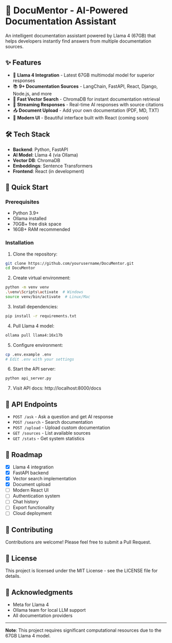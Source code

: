 # 🧠 DocuMentor - AI-Powered Documentation Assistant

An intelligent documentation assistant powered by Llama 4 (67GB) that helps developers instantly find answers from multiple documentation sources.

## ✨ Features

- 🤖 **Llama 4 Integration** - Latest 67GB multimodal model for superior responses
- 📚 **9+ Documentation Sources** - LangChain, FastAPI, React, Django, Node.js, and more
- 🚀 **Fast Vector Search** - ChromaDB for instant documentation retrieval
- 💬 **Streaming Responses** - Real-time AI responses with source citations
- 📤 **Document Upload** - Add your own documentation (PDF, MD, TXT)
- 🎨 **Modern UI** - Beautiful interface built with React (coming soon)

## 🛠️ Tech Stack

- **Backend**: Python, FastAPI
- **AI Model**: Llama 4 (via Ollama)
- **Vector DB**: ChromaDB
- **Embeddings**: Sentence Transformers
- **Frontend**: React (in development)

## 🚀 Quick Start

### Prerequisites
- Python 3.9+
- Ollama installed
- 70GB+ free disk space
- 16GB+ RAM recommended

### Installation

1. Clone the repository:
```bash
git clone https://github.com/yourusername/DocuMentor.git
cd DocuMentor
```

2. Create virtual environment:
```bash
python -m venv venv
.\venv\Scripts\activate  # Windows
source venv/bin/activate  # Linux/Mac
```

3. Install dependencies:
```bash
pip install -r requirements.txt
```

4. Pull Llama 4 model:
```bash
ollama pull llama4:16x17b
```

5. Configure environment:
```bash
cp .env.example .env
# Edit .env with your settings
```

6. Start the API server:
```bash
python api_server.py
```

7. Visit API docs: http://localhost:8000/docs

## 📖 API Endpoints

- `POST /ask` - Ask a question and get AI response
- `POST /search` - Search documentation
- `POST /upload` - Upload custom documentation
- `GET /sources` - List available sources
- `GET /stats` - Get system statistics

## 🎯 Roadmap

- [x] Llama 4 integration
- [x] FastAPI backend
- [x] Vector search implementation
- [x] Document upload
- [ ] Modern React UI
- [ ] Authentication system
- [ ] Chat history
- [ ] Export functionality
- [ ] Cloud deployment

## 🤝 Contributing

Contributions are welcome! Please feel free to submit a Pull Request.

## 📄 License

This project is licensed under the MIT License - see the LICENSE file for details.

## 🙏 Acknowledgments

- Meta for Llama 4
- Ollama team for local LLM support
- All documentation providers

---

**Note**: This project requires significant computational resources due to the 67GB Llama 4 model.